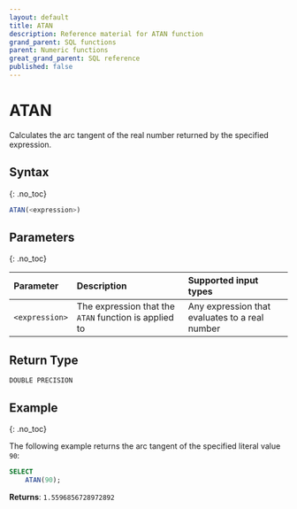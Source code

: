 ```yaml
---
layout: default
title: ATAN
description: Reference material for ATAN function
grand_parent: SQL functions
parent: Numeric functions
great_grand_parent: SQL reference
published: false
---
```


# ATAN

Calculates the arc tangent of the real number returned by the specified expression.

## Syntax
{: .no_toc}

```sql
ATAN(<expression>)
```

## Parameters 
{: .no_toc}

| Parameter | Description | Supported input types | 
| :-------- | :-----------| :------|
| `<expression>`  | The expression that the `ATAN` function is applied to | Any expression that evaluates to a real number |

## Return Type 
`DOUBLE PRECISION` 

## Example
{: .no_toc}

The following example returns the arc tangent of the specified literal value `90`:

```sql
SELECT
    ATAN(90);
```

**Returns**: `1.5596856728972892`
